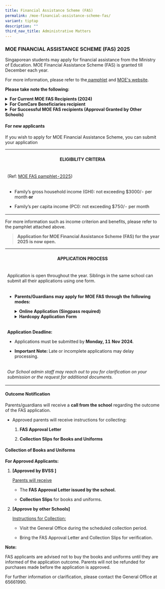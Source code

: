 ```yaml
---
title: Financial Assistance Scheme (FAS)
permalink: /moe-financial-assistance-scheme-fas/
variant: tiptap
description: ""
third_nav_title: Administrative Matters
---
```

<h3><strong>MOE FINANCIAL ASSISTANCE SCHEME (FAS) 2025</strong></h3>
<p>Singaporean students may apply for financial assistance from the Ministry
of Education. MOE Financial Assistance Scheme (FAS) is granted till December
each year.</p>
<p>For more information, please refer to the<a href="/files/Admin Matters/Document_4a_MOE_FAS_pamphlet__EL_.pdf" rel="noopener noreferrer nofollow" target="_blank"> pamphlet</a> and
<a href="https://www.moe.gov.sg/financial-matters/financial-assistance" rel="noopener nofollow" target="_blank">MOE's website</a>.</p>
<p><strong>Please take note the following:</strong>
</p>
<div data-type="detailGroup" class="isomer-accordion isomer-accordion-white">
<details class="isomer-details">
<summary><strong>For Current MOE FAS Recipients (2024)</strong>
</summary>
<div data-type="detailsContent" class="isomer-details-content">
<p></p>
<p>If your child is currently receiving FAS and would like to continue in
2025:</p>
<ul data-tight="true" class="tight">
<li>
<p>Submit an updated application form with supporting documents by the deadline.</p>
</li>
<li>
<p>This ensures eligibility based on updated household income or family circumstances.</p>
</li>
</ul>
</div>
</details>
<details class="isomer-details">
<summary><strong>For ComCare Beneficiaries recipient</strong>
</summary>
<div data-type="detailsContent" class="isomer-details-content">
<p></p>
<p>If your child is<strong> covered under MSF ComCare Assistance :</strong>
</p>
<ul data-tight="true" class="tight">
<li>
<p>For 2025 <strong>are automatically eligibl</strong>e for FAS.</p>
</li>
<li>
<p>No separate application is required.</p>
</li>
<li>
<p>Parents will receive instructions from the school on how to collect the
FAS Approval Letter and Collection Slips for books and uniforms.</p>
</li>
</ul>
</div>
</details>
<details class="isomer-details">
<summary><strong>For Successful MOE FAS recipients (Approval Granted by Other Schools)</strong>
</summary>
<div data-type="detailsContent" class="isomer-details-content">
<p>
<br>If your child/ward’s FAS application was approved by another school (e.g.,
sibling’s school or primary school for Secondary 1 students):</p>
<ol data-tight="true" class="tight">
<li>
<p>Bring the <strong>FAS Approval Letter</strong> from the approving school
to our General Office.</p>
</li>
<li>
<p>The school will issue:</p>
<ul data-tight="true" class="tight">
<li>
<p>A <strong>FAS Approval Letter</strong> from our school</p>
</li>
<li>
<p><strong>Collection Slips</strong> for books and uniforms.</p>
</li>
</ul>
</li>
</ol>
</div>
</details>
</div>
<h4><strong>For new applicants</strong></h4>
<p>If you wish to apply for MOE Financial Assistance Scheme, you can submit
your application
<br>
</p>
<table style="minWidth: 25px">
<colgroup>
<col>
</colgroup>
<tbody>
<tr>
<th rowspan="1" colspan="1">
<h4><strong>ELIGIBILITY CRITERIA</strong></h4>
</th>
</tr>
<tr>
<td rowspan="1" colspan="1">
<p>(Ref: <a href="/files/Admin Matters/Document_4a_MOE_FAS_pamphlet__EL_.pdf" rel="noopener nofollow" target="_blank">MOE FAS pamphlet-2025</a>)</p>
</td>
</tr>
<tr>
<td rowspan="1" colspan="1">
<ul data-tight="true" class="tight">
<li>
<p>Family’s gross household income (GHI): not exceeding $3000/- per month <strong>or</strong>
</p>
</li>
<li>
<p>Family’s per capita income (PCI): not exceeding $750/- per month</p>
</li>
</ul>
</td>
</tr>
</tbody>
</table>
<p>For more information such as income criterion and benefits, please refer
to the pamphlet attached above.</p>
<blockquote>
<p><strong>Application for MOE Financial Assistance Scheme (FAS) for the year 2025 is now open.</strong>
</p>
</blockquote>
<table style="minWidth: 25px">
<colgroup>
<col>
</colgroup>
<tbody>
<tr>
<th rowspan="1" colspan="1">
<h4><strong>APPLICATION PROCESS</strong></h4>
</th>
</tr>
<tr>
<td rowspan="1" colspan="1">
<p>Application is open throughout the year. Siblings in the same school can
submit all their applications using one form.</p>
</td>
</tr>
<tr>
<td rowspan="1" colspan="1">
<ul data-tight="true" class="tight">
<li>
<p><strong>Parents/Guardians may apply for MOE FAS through the following modes:</strong>
</p>
<div data-type="detailGroup" class="isomer-accordion isomer-accordion-white">
<details class="isomer-details">
<summary><strong>Online Application (Singpass required)</strong>
</summary>
<div data-type="detailsContent" class="isomer-details-content">
<table style="minWidth: 50px">
<colgroup>
<col>
<col>
</colgroup>
<tbody>
<tr>
<th rowspan="1" colspan="1">
<p>Parent Gateway (PG app)</p>
</th>
<th rowspan="1" colspan="1">
<p><strong>MOE eFAS Link</strong>
</p>
</th>
</tr>
<tr>
<td rowspan="1" colspan="1">
<p>Available on Parent Gateway under</p>
<p>Service tab &gt; Financial Assistance.</p>
<div class="isomer-image-wrapper">
<img style="width: 70%;" height="auto" width="100%" alt="" src="/images/Admin Matters/Slide1.jpg">
</div>
</td>
<td rowspan="1" colspan="1">
<p><a href="https://go.gov.sg/moe-efas" rel="noopener noreferrer" target="_blank"><u>https://go.gov.sg/moe-efas</u></a><u><br></u>
</p>
<div class="isomer-image-wrapper">
<img style="width: 50%;" height="auto" width="100%" src="https://www.yuhuasec.moe.edu.sg/images/11111111.jpg">
</div>
</td>
</tr>
<tr>
<td rowspan="1" colspan="2">
<p>Please ensure that the forms are duly completed and&nbsp;all required
supporting documents are attached.</p>
<p>You will receive an acknowledgement email upon successful submission of
eFAS application.</p>
</td>
</tr>
</tbody>
</table>
</div>
</details>
<details class="isomer-details">
<summary><strong>Hardcopy Application Form</strong>
</summary>
<div data-type="detailsContent" class="isomer-details-content">
<table style="minWidth: 50px">
<colgroup>
<col>
<col>
</colgroup>
<tbody>
<tr>
<th rowspan="1" colspan="1">
<p>Obtain From the General Office.</p>
</th>
<th rowspan="1" colspan="1">
<p>Download the Form</p>
</th>
</tr>
<tr>
<td rowspan="1" colspan="1">
<p>You may obtain the application form from the school’s General Office.</p>
</td>
<td rowspan="1" colspan="1">
<p>Click <a href="/files/Admin Matters/MOE_FAS_Application_Form_2025_BVSS.pdf" rel="noopener noreferrer nofollow" target="_blank">here</a> to
Download &amp; Print the MOE FAS Application Form.</p>
</td>
</tr>
<tr>
<td rowspan="1" colspan="2">
<p>All application forms must be submitted together with the relevant documents
to the school’s General Office.</p>
</td>
</tr>
</tbody>
</table>
</div>
</details>
</div>
</li>
</ul>
</td>
</tr>
<tr>
<td rowspan="1" colspan="1">
<p><strong>Application Deadline:</strong>
</p>
<ul data-tight="true" class="tight">
<li>
<p>Applications must be submitted by <strong>Monday, 11 Nov 2024</strong>.</p>
</li>
<li>
<p><strong>Important Note:</strong> Late or incomplete applications may delay
processing.</p>
</li>
</ul>
</td>
</tr>
<tr>
<td rowspan="1" colspan="1">
<p><em>Our School admin staff may reach out to you for clarification on your submission or the request for additional documents.</em>
</p>
</td>
</tr>
</tbody>
</table>
<h4> <strong>Outcome Notification</strong></h4>
<p>Parents/guardians will receive a <strong>call from the school</strong> regarding
the outcome of the FAS application.</p>
<ul data-tight="true" class="tight">
<li>
<p>Approved parents will receive instructions for collecting:</p>
<ol data-tight="true" class="tight">
<li>
<p><strong>FAS Approval Letter</strong>
</p>
</li>
<li>
<p><strong>Collection Slips for Books and Uniforms</strong>
</p>
</li>
</ol>
</li>
</ul>
<h4><strong>Collection of Books and Uniforms</strong></h4>
<p><strong>For Approved Applicants:</strong>
</p>
<ol>
<li>
<p><strong>[Approved by BVSS ] </strong>
</p>
<p><u>Parents will receive</u>
</p>
<ul data-tight="true" class="tight">
<li>
<p>The <strong>FAS Approval Letter issued by the school.</strong>
</p>
</li>
<li>
<p><strong>Collection Slips</strong> for books and uniforms.</p>
</li>
</ul>
</li>
<li>
<p><strong> [Approve by other Schools]  </strong>
</p>
<p><u>Instructions for Collection:</u>
</p>
<ul data-tight="true" class="tight">
<li>
<p>Visit the General Office during the scheduled collection period.</p>
</li>
<li>
<p>Bring the FAS Approval Letter and Collection Slips for verification.</p>
</li>
</ul>
</li>
</ol>
<p><strong>Note:</strong>
</p>
<p>FAS applicants are advised not to buy the books and uniforms until they
are informed of the application outcome. Parents will not be refunded for
purchases made before the application is approved.</p>
<p>For further information or clarification, please contact the General Office
at 65661990.</p>